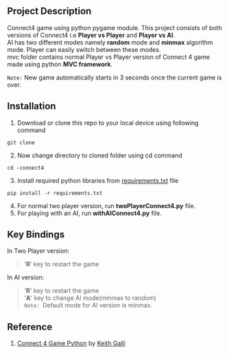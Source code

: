 ## Project Description
Connect4 game using python pygame module. This project consists of both versions of Connect4 i.e **Player vs Player** and **Player vs AI**.  
AI has two different modes namely **random** mode and **minmax** algorithm mode. Player can easily switch between these modes.  
mvc folder contains normal Player vs Player version of Connect 4 game made using python **MVC framework**.

`Note:` New game automatically starts in 3 seconds once the current game is over.

## Installation
1. Download or clone this repo to your local device using following command 
```
git clone 
```
2. Now change directory to cloned folder using cd command
```
cd -connect4
```
3. Install required python libraries from [requirements.txt](requirements.txt) file
```
pip install -r requirements.txt
```
4. For normal two player version, run **twoPlayerConnect4.py** file.
5. For playing with an AI, run **withAIConnect4.py** file.

## Key Bindings
In Two Player version:
>'**R**' key to restart the game

In AI version:
>'**R**' key to restart the game  
>'**A**' key to change AI mode(minmax to random)  
`Note: `Default mode for AI version is minmax.

## Reference
1. [Connect 4 Game Python](https://youtu.be/UYgyRArKDEs) by [Keith Galli](https://www.youtube.com/@KeithGalli)
